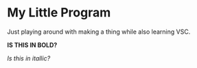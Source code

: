 # My Little Program

Just playing around with making a thing while also learning VSC.

<b>IS THIS IN BOLD?</b>

<i>Is this in itallic?</i>